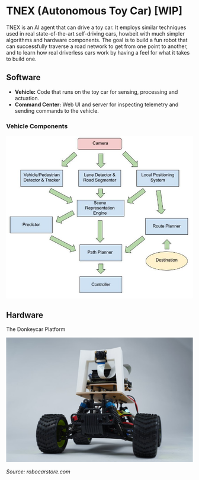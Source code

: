 # TNEX (Autonomous Toy Car) [WIP]
TNEX is an AI agent that can drive a toy car. It employs similar techniques used in real state-of-the-art self-driving cars, howbeit with much simpler algorithms and hardware components. The goal is to build a fun robot that can successfully traverse a road network to get from one point to another, and to learn how real driverless cars work by having a feel for what it takes to build one.

## Software
- __Vehicle:__ Code that runs on the toy car for sensing, processing and actuation.
- __Command Center:__ Web UI and server for inspecting telemetry and sending commands to the vehicle.

### Vehicle Components

![](components.jpg)

## Hardware
The Donkeycar Platform

![](donkeycar.jpeg)

_Source: robocarstore.com_
